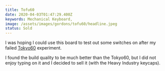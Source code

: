 ```yaml
---
title: Tofu60
date: 2020-04-03T01:47:29.400Z
keywords: Mechanical Keyboard,
image: /assets/images/gordons/tofu60/headline.jpeg
status: Sold
---
```


I was hoping I could use this board to test out some switches on after my failed [Tokyo60](/boards/tokyo60) experiment.

I found the build quality to be much better than the Tokyo60, but I did not enjoy typing on it and I decided to sell it (with the Heavy Industry keycaps).
